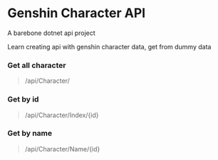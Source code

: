 # Genshin Character API
A barebone dotnet api project

Learn creating api with genshin character data, get from dummy data

### Get all character
> /api/Character/

### Get by id
> /api/Character/Index/{id}

### Get by name
> /api/Character/Name/{id}

